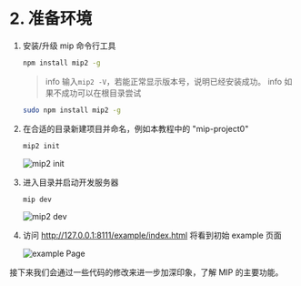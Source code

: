 # 2. 准备环境

1. 安装/升级 mip 命令行工具

    ```bash
    npm install mip2 -g
    ```

    > info 输入`mip2 -V`，若能正常显示版本号，说明已经安装成功。
    > info 如果不成功可以在根目录尝试

    ```bash
    sudo npm install mip2 -g
    ```

2. 在合适的目录新建项目并命名，例如本教程中的 "mip-project0"

    ```bash
    mip2 init
    ```
    ![mip2 init](http://bos.nj.bpc.baidu.com/assets/mip/codelab/mip-init.jpeg)

3. 进入目录并启动开发服务器

    ```bash
    mip dev
    ```
    ![mip2 dev](http://bos.nj.bpc.baidu.com/assets/mip/codelab/mip-dev.jpeg)

4. 访问 http://127.0.0.1:8111/example/index.html 将看到初始 example 页面

    ![example Page](http://bos.nj.bpc.baidu.com/assets/mip/codelab/home-init.png)

接下来我们会通过一些代码的修改来进一步加深印象，了解 MIP 的主要功能。
